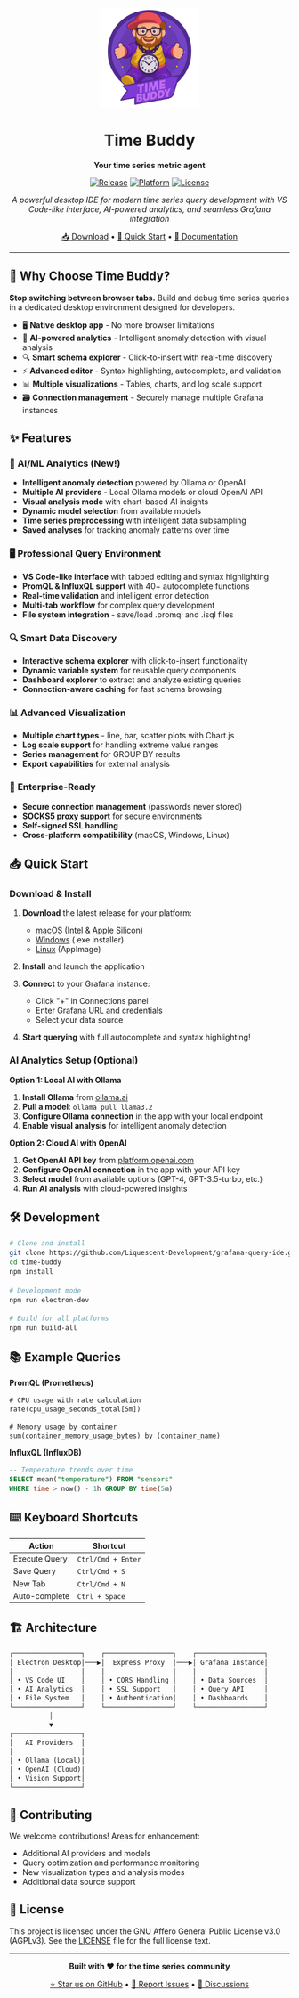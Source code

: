 <div align="center">

<img src="assets/logo.png" alt="Time Buddy Logo" width="180" height="180">

# Time Buddy

**Your time series metric agent**

[![Release](https://img.shields.io/github/v/release/Liquescent-Development/grafana-query-ide?style=flat-square)](https://github.com/Liquescent-Development/grafana-query-ide/releases)
[![Platform](https://img.shields.io/badge/platform-macOS%20%7C%20Windows%20%7C%20Linux-lightgrey?style=flat-square)](https://github.com/Liquescent-Development/grafana-query-ide/releases)
[![License](https://img.shields.io/github/license/Liquescent-Development/grafana-query-ide?style=flat-square)](LICENSE)

*A powerful desktop IDE for modern time series query development with VS Code-like interface, AI-powered analytics, and seamless Grafana integration*

[📥 Download](https://github.com/Liquescent-Development/grafana-query-ide/releases) • [🚀 Quick Start](#-quick-start) • [📖 Documentation](#-features)

</div>

---

## 🎯 Why Choose Time Buddy?

**Stop switching between browser tabs.** Build and debug time series queries in a dedicated desktop environment designed for developers.

- 🖥️ **Native desktop app** - No more browser limitations
- 🧠 **AI-powered analytics** - Intelligent anomaly detection with visual analysis
- 🔍 **Smart schema explorer** - Click-to-insert with real-time discovery
- ⚡ **Advanced editor** - Syntax highlighting, autocomplete, and validation
- 📊 **Multiple visualizations** - Tables, charts, and log scale support
- 🗃️ **Connection management** - Securely manage multiple Grafana instances

## ✨ Features

### 🧠 **AI/ML Analytics** (New!)
- **Intelligent anomaly detection** powered by Ollama or OpenAI
- **Multiple AI providers** - Local Ollama models or cloud OpenAI API
- **Visual analysis mode** with chart-based AI insights  
- **Dynamic model selection** from available models
- **Time series preprocessing** with intelligent data subsampling
- **Saved analyses** for tracking anomaly patterns over time

### 🖥️ **Professional Query Environment**
- **VS Code-like interface** with tabbed editing and syntax highlighting
- **PromQL & InfluxQL support** with 40+ autocomplete functions
- **Real-time validation** and intelligent error detection
- **Multi-tab workflow** for complex query development
- **File system integration** - save/load .promql and .isql files

### 🔍 **Smart Data Discovery**
- **Interactive schema explorer** with click-to-insert functionality
- **Dynamic variable system** for reusable query components
- **Dashboard explorer** to extract and analyze existing queries
- **Connection-aware caching** for fast schema browsing

### 📊 **Advanced Visualization**
- **Multiple chart types** - line, bar, scatter plots with Chart.js
- **Log scale support** for handling extreme value ranges
- **Series management** for GROUP BY results
- **Export capabilities** for external analysis

### 🔐 **Enterprise-Ready**
- **Secure connection management** (passwords never stored)
- **SOCKS5 proxy support** for secure environments
- **Self-signed SSL handling** 
- **Cross-platform compatibility** (macOS, Windows, Linux)

## 📥 Quick Start

### Download & Install
1. **Download** the latest release for your platform:
   - [macOS](https://github.com/Liquescent-Development/grafana-query-ide/releases) (Intel & Apple Silicon)
   - [Windows](https://github.com/Liquescent-Development/grafana-query-ide/releases) (.exe installer)
   - [Linux](https://github.com/Liquescent-Development/grafana-query-ide/releases) (AppImage)

2. **Install** and launch the application

3. **Connect** to your Grafana instance:
   - Click "+" in Connections panel
   - Enter Grafana URL and credentials
   - Select your data source

4. **Start querying** with full autocomplete and syntax highlighting!

### AI Analytics Setup (Optional)

**Option 1: Local AI with Ollama**
1. **Install Ollama** from [ollama.ai](https://ollama.ai)
2. **Pull a model**: `ollama pull llama3.2`
3. **Configure Ollama connection** in the app with your local endpoint
4. **Enable visual analysis** for intelligent anomaly detection

**Option 2: Cloud AI with OpenAI**
1. **Get OpenAI API key** from [platform.openai.com](https://platform.openai.com)
2. **Configure OpenAI connection** in the app with your API key
3. **Select model** from available options (GPT-4, GPT-3.5-turbo, etc.)
4. **Run AI analysis** with cloud-powered insights

## 🛠️ Development

```bash
# Clone and install
git clone https://github.com/Liquescent-Development/grafana-query-ide.git
cd time-buddy
npm install

# Development mode
npm run electron-dev

# Build for all platforms  
npm run build-all
```

## 📚 Example Queries

**PromQL (Prometheus)**
```promql
# CPU usage with rate calculation
rate(cpu_usage_seconds_total[5m])

# Memory usage by container
sum(container_memory_usage_bytes) by (container_name)
```

**InfluxQL (InfluxDB)**
```sql
-- Temperature trends over time
SELECT mean("temperature") FROM "sensors" 
WHERE time > now() - 1h GROUP BY time(5m)
```

## ⌨️ Keyboard Shortcuts

| Action | Shortcut |
|--------|----------|
| Execute Query | `Ctrl/Cmd + Enter` |
| Save Query | `Ctrl/Cmd + S` |
| New Tab | `Ctrl/Cmd + N` |
| Auto-complete | `Ctrl + Space` |

## 🏗️ Architecture

```
┌─────────────────┐    ┌─────────────────┐    ┌─────────────────┐
│ Electron Desktop│───▶│  Express Proxy  │───▶│ Grafana Instance│  
│                 │    │                 │    │                 │
│ • VS Code UI    │    │ • CORS Handling │    │ • Data Sources  │
│ • AI Analytics  │    │ • SSL Support   │    │ • Query API     │
│ • File System   │    │ • Authentication│    │ • Dashboards    │
└─────────────────┘    └─────────────────┘    └─────────────────┘
          │
          ▼
┌─────────────────┐
│   AI Providers  │
│                 │
│ • Ollama (Local)│
│ • OpenAI (Cloud)│
│ • Vision Support│
└─────────────────┘
```

## 🤝 Contributing

We welcome contributions! Areas for enhancement:
- Additional AI providers and models
- Query optimization and performance monitoring  
- New visualization types and analysis modes
- Additional data source support

## 📄 License

This project is licensed under the GNU Affero General Public License v3.0 (AGPLv3).
See the [LICENSE](LICENSE) file for the full license text.

---

<div align="center">

**Built with ❤️ for the time series community**

[⭐ Star us on GitHub](https://github.com/Liquescent-Development/grafana-query-ide) • [🐛 Report Issues](https://github.com/Liquescent-Development/grafana-query-ide/issues) • [💬 Discussions](https://github.com/Liquescent-Development/grafana-query-ide/discussions)

</div>